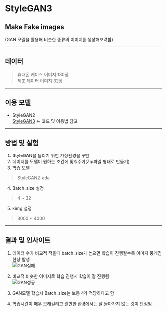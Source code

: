 # StyleGAN3

## Make Fake images  

(GAN 모델을 활용해 비슷한 종류의 이미지를 생성해보려함)  

------------------------------------------------------------------------------------------  
## 데이터  

> 휴대폰 케이스 이미지 130장  
> 제조 데이터 이미지 32장  

------------------------------------------------------------------------------------------  
## 이용 모델  

+ StyleGAN2  
[StyleGAN3](https://github.com/NVlabs/stylegan3) <- 코드 및 이용법 참고

------------------------------------------------------------------------------------------  
## 방법 및 실험  

1. StyleGAN을 돌리기 위한 가상환경을 구현  
2. 데이터를 모델이 원하는 조건에 맞춰주기(Zip파일 형태로 만들기)  
3. 학습 모델  
> StyleGAN2-ada
4. Batch_size 설정  
> 4 ~ 32  
5. kimg 설정  
> 3000 ~ 4000  

------------------------------------------------------------------------------------------  
## 결과 및 인사이트  

1. 데이터 수가 비교적 적을때 batch_size가 높으면 학습이 진행될수록 이미지 뭉개짐 현상 발생  
![GAN실패](https://github.com/Taeyoungleee/StyleGAN3/assets/113446739/e426fa84-e035-427a-8dd3-2fe1f4d1f42a)  

2. 비교적 비슷한 이미지로 학습 진행시 학습이 잘 진행됨  
![GAN성공](https://github.com/Taeyoungleee/StyleGAN3/assets/113446739/174e5d18-33af-4ecf-9558-aad5d7feceb5)  

3. GAN모델 학습시 Batch_size는 보통 4가 적당하다고 함
4. 학습시간이 매우 오래걸리고 웬만한 환경에서는 잘 돌아가지 않는 것이 단점임
